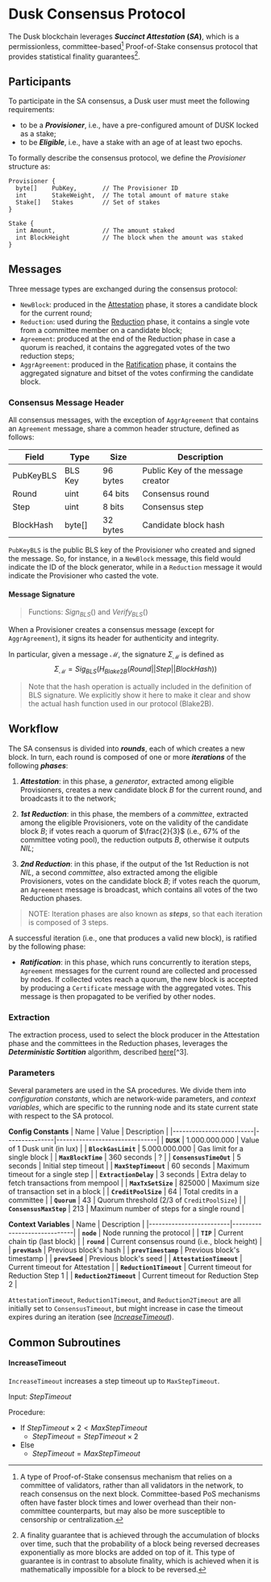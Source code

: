 # Dusk Consensus Protocol
The Dusk blockchain leverages **_Succinct Attestation_ (_SA_)**, which is a permissionless, committee-based[^1] Proof-of-Stake consensus protocol that provides statistical finality guarantees[^2]. 

## Participants
To participate in the SA consensus, a Dusk user must meet the following requirements:
 - to be a **_Provisioner_**, i.e., have a pre-configured amount of DUSK locked as a stake;
 - to be **_Eligible_**, i.e., have a stake with an age of at least two epochs.  <!-- TODO: define epoch -->

To formally describe the consensus protocol, we define the *Provisioner* structure as:
```
Provisioner {
  byte[]    PubKey,       // The Provisioner ID
  int       StakeWeight,  // The total amount of mature stake
  Stake[]   Stakes        // Set of stakes
}

Stake {
  int Amount,             // The amount staked
  int BlockHeight         // The block when the amount was staked
}
```

## Messages
Three message types are exchanged during the consensus protocol:
- `NewBlock`: produced in the [Attestation](./attestation/) phase, it stores a candidate block for the current round;
- `Reduction`: used during the [Reduction](./reduction/) phase, it contains a single vote from a committee member on a candidate block;
- `Agreement`: produced at the end of the Reduction phase in case a quorum is reached, it contains the aggregated votes of the two reduction steps;
- `AggrAgreement`: produced in the [Ratification](./ratification) phase, it contains the aggregated signature and bitset of the votes confirming the candidate block.

### Consensus Message Header
All consensus messages, with the exception of `AggrAgreement` that contains an `Agreement` message, share a common header structure, defined as follows:

| Field     | Type   | Size      | Description                       |
|-----------|--------|-----------|-----------------------------------|
| PubKeyBLS | BLS Key | 96 bytes  | Public Key of the message creator |
| Round     | uint   | 64 bits   | Consensus round                   |
| Step      | uint   | 8 bits    | Consensus step                    |
| BlockHash | byte[] | 32 bytes  | Candidate block hash              |

`PubKeyBLS` is the public BLS key of the Provisioner who created and signed the message. So, for instance, in a `NewBlock` message, this field would indicate the ID of the block generator, while in a `Reduction` message it would indicate the Provisioner who casted the vote.

#### Message Signature
> Functions: $Sign_{BLS}()$ and $Verify_{BLS}()$

When a Provisioner creates a consensus message (except for `AggrAgreement`), it signs its header for authenticity and integrity.

In particular, given a message $\mathcal{M}$, the signature $\Sigma_{\mathcal{M}}$ is defined as
$$\Sigma_{\mathcal{M}} = Sig_{BLS}(H_{Blake2B}(Round||Step||BlockHash))$$

> Note that the hash operation is actually included in the definition of BLS signature. We explicitly show it here to make it clear and show the actual hash function used in our protocol (Blake2B).

## Workflow
The SA consensus is divided into **_rounds_**, each of which creates a new block. In turn, each round is composed of one or more **_iterations_** of the following **_phases_**:

  1. **_Attestation_**: in this phase, a _generator_, extracted among eligible Provisioners, creates a new candidate block $B$ for the current round, and broadcasts it to the network;
  
  2. **_1st Reduction_**: in this phase, the members of a _committee_, extracted among the  eligible Provisioners, vote on the validity of the candidate block $B$; 
  if votes reach a quorum of $\frac{2}{3}$ (i.e., 67% of the committee voting pool), the reduction outputs $B$, otherwise it outputs $NIL$;

  3. **_2nd Reduction_**: in this phase, if the output of the 1st Reduction is not $NIL$, a second _committee_, also extracted among the eligible Provisioners, votes on the candidate block $B$;
  if votes reach the quorum, an `Agreement` message is broadcast, which contains all votes of the two Reduction phases.

> NOTE: Iteration phases are also known as **_steps_**, so that each iteration is composed of 3 steps.
<!-- TODO: mention maximum number of steps -->

A successful iteration (i.e., one that produces a valid new block), is ratified by the following phase:
 - **_Ratification_**: in this phase, which runs concurrently to iteration steps, `Agreement` messages for the current round are collected and processed by nodes. If collected votes reach a quorum, the new block is accepted by producing a `Certificate` message with the aggregated votes. This message is then propagated to be verified by other nodes.

### Extraction 
The extraction process, used to select the block producer in the Attestation phase and the committees in the Reduction phases, leverages the **_Deterministic Sortition_** algorithm, described [here](sortition/README.md)[^3]. 
<!-- TODO: add link to description -->


### Parameters
Several parameters are used in the SA procedures.
We divide them into _configuration constants_, which are network-wide parameters, and _context variables_, which are specific to the running node and its state current state with respect to the SA protocol.

**Config Constants**
| Name                    | Value         | Description                   |
|-------------------------|---------------|-------------------------------|
| **`DUSK`**              | 1.000.000.000 | Value of 1 Dusk unit (in lux) |
| **`BlockGasLimit`**     | 5.000.000.000 | Gas limit for a single block  |
| **`MaxBlockTime`**      | 360 seconds   | ?                             | <!-- TODO -->
| **`ConsensusTimeOut`**  | 5 seconds     | Initial step timeout          |
| **`MaxStepTimeout`**    | 60 seconds    | Maximum timeout for a single step |
| **`ExtractionDelay`**   | 3 seconds     | Extra delay to fetch transactions from mempool |
| **`MaxTxSetSize`**      | 825000        | Maximum size of transaction set in a block     |
| **`CreditPoolSize`**    | 64            | Total credits in a committee |
| **`Quorum`**            | 43            | Quorum threshold (2/3 of `CreditPoolSize`) |
| **`ConsensusMaxStep`**  | 213           | Maximum number of steps for a single round |


**Context Variables**
| Name                    | Description                 |
|-------------------------|-----------------------------|
| **`node`**              | Node running the protocol   | <!-- TODO: mention/define its content (keys) -->
| **`TIP`**               | Current chain tip (last block) |
| **`round`**             | Current consensus round (i.e., block height) |
| **`prevHash`**          | Previous block's hash       |
| **`prevTimestamp`**     | Previous block's timestamp  |
| **`prevSeed`**          | Previous block's seed       |
| **`AttestationTimeout`** | Current timeout for Attestation |
| **`Reduction1Timeout`**  | Current timeout for Reduction Step 1 |
| **`Reduction2Timeout`**  | Current timeout for Reduction Step 2 |

`AttestationTimeout`, `Reduction1Timeout`, and `Reduction2Timeout` are all initially set to `ConsensusTimeout`, but might increase in case the timeout expires during an iteration (see [*IncreaseTimeout*](#increasetimeout)).

## Common Subroutines
#### IncreaseTimeout
`IncreaseTimeout` increases a step timeout up to `MaxStepTimeout`.

Input: $StepTimeout$

Procedure:
- If $StepTimeout \times 2 < MaxStepTimeout$
  - $StepTimeout = StepTimeout \times 2$
- Else
  - $StepTimeout = MaxStepTimeout$




<!-------------------- Footnotes -------------------->

[^1]: A type of Proof-of-Stake consensus mechanism that relies on a committee of validators, rather than all validators in the network, to reach consensus on the next block. Committee-based PoS mechanisms often have faster block times and lower overhead than their non-committee counterparts, but may also be more susceptible to censorship or centralization.

[^2]: A finality guarantee that is achieved through the accumulation of blocks over time, such that the probability of a block being reversed decreases exponentially as more blocks are added on top of it. This type of guarantee is in contrast to absolute finality, which is achieved when it is mathematically impossible for a block to be reversed.